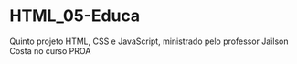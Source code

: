 # HTML_05-Educa
Quinto projeto HTML, CSS e JavaScript, ministrado pelo professor Jailson Costa no curso PROA
